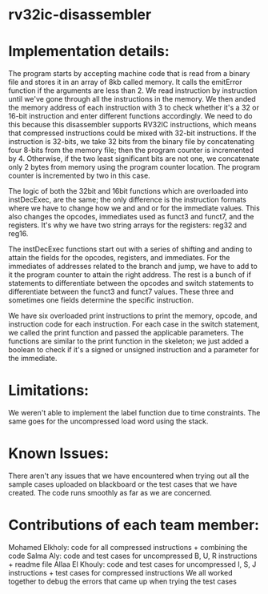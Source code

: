 # rv32ic-disassembler
# Implementation details:
The program starts by accepting machine code that is read from a binary file and stores it in an array of 8kb called memory. It calls the emitError function if the arguments are less than 2. We read instruction by instruction until we've gone through all the instructions in the memory. We then anded the memory address of each instruction with 3 to check whether it's a 32 or 16-bit instruction and enter different functions accordingly. We need to do this because this disassembler supports RV32IC instructions, which means that compressed instructions could be mixed with 32-bit instructions. If the instruction is 32-bits, we take 32 bits from the binary file by concatenating four 8-bits from the memory file; then the program counter is incremented by 4. Otherwise, if the two least significant bits are not one, we concatenate only 2 bytes from memory using the program counter location. The program counter is incremented by two in this case.

The logic of both the 32bit and 16bit functions which are overloaded into instDecExec, are the same; the only difference is the instruction formats where we have to change how we and and or for the immediate values. This also changes the opcodes, immediates used as funct3 and funct7, and the registers. It's why we have two string arrays for the registers: reg32 and reg16.

The instDecExec functions start out with a series of shifting and anding to attain the fields for the opcodes, registers, and immediates. For the immediates of addresses related to the branch and jump, we have to add to it the program counter to attain the right address. The rest is a bunch of if statements to differentiate between the opcodes and switch statements to differentiate between the funct3 and funct7 values. These three and sometimes one fields determine the specific instruction.

We have six overloaded print instructions to print the memory, opcode, and instruction code for each instruction. For each case in the switch statement, we called the print function and passed the applicable parameters. The functions are similar to the print function in the skeleton; we just added a boolean to check if it's a signed or unsigned instruction and a parameter for the immediate. 
# Limitations:
We weren't able to implement the label function due to time constraints. The same goes for the uncompressed load word using the stack.
# Known Issues:
There aren't any issues that we have encountered when trying out all the sample cases uploaded on blackboard or the test cases that we have created. The code runs smoothly as far as we are concerned.
# Contributions of each team member:
Mohamed Elkholy: code for all compressed instructions + combining the code
Salma Aly: code and test cases for uncompressed B, U, R instructions + readme file
Allaa El Khouly: code and test cases for uncompressed I, S, J instructions + test cases for compressed instructions
We all worked together to debug the errors that came up when trying the test cases

